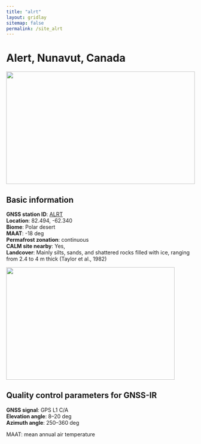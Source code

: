 ```yaml
---
title: "alrt"
layout: gridlay
sitemap: false
permalink: /site_alrt
---
```


# Alert, Nunavut, Canada

<div markdown="0" id="photo" class="col-sm-4">
    <img src="{{ site.url }}{{ site.baseurl }}/photos/alrt.jpg" width="100%" height="300px">
</div>

## Basic information
**GNSS station ID**:        [ALRT](https://webapp.geod.nrcan.gc.ca/geod/data-donnees/station/report-rapport.php?id=M029001)            
**Location**:               82.494, -62.340 <br/>
**Biome**:                  Polar desert <br/>
**MAAT**:                   -18 deg <br/>
**Permafrost zonation**:    continuous <br/>
**CALM site nearby**:       Yes, <br/>
**Landcover**:              Mainly silts, sands, and shattered rocks filled with ice, ranging from 2.4 to 4 m thick (Taylor et al., 1982) <br/>

<div markdown="0" id="ffz-map" class="col-sm-4">
    <img src="{{ site.url }}{{ site.baseurl }}/ffz/alrt.jpg" width="450" height="300px">
</div>

## Quality control parameters for GNSS-IR
**GNSS signal**:            GPS L1 C/A <br/>
**Elevation angle**:        8–20 deg <br/>
**Azimuth angle**:          250–360 deg <br/>



<div markdown="0" id="notes" class="col-sm-12">
    MAAT: mean annual air temperature
</div>




